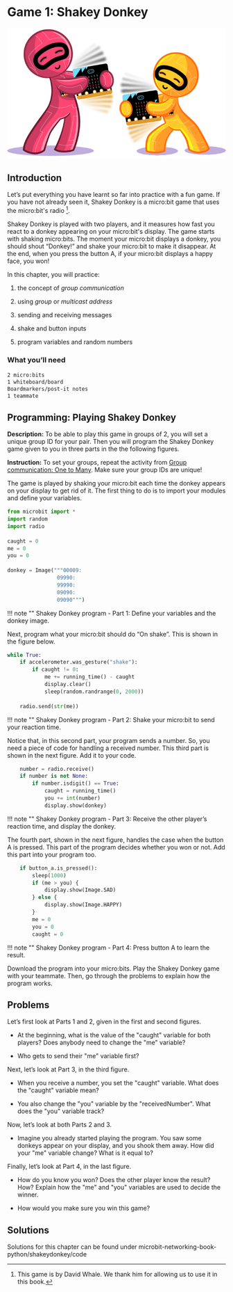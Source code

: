 Game 1: Shakey Donkey
=====================

![Chapter 4 image](chapter4.png)

Introduction
------------

Let’s put everything you have learnt so far into practice with a fun
game. If you have not already seen it, Shakey Donkey is a micro:bit game
that uses the micro:bit's radio [^1].

Shakey Donkey is played with two players, and it measures how fast you
react to a donkey appearing on your micro:bit's display. The game starts with
shaking micro:bits. The moment your micro:bit displays a donkey, you
should shout “Donkey!” and shake your micro:bit to make it disappear. At
the end, when you press the button A, if your micro:bit displays a happy
face, you won!

In this chapter, you will practice:

1. the concept of *group communication*

2. using *group* or *multicast address*

3. sending and receiving messages

4. shake and button inputs

5. program variables and random numbers

### What you’ll need

    2 micro:bits
    1 whiteboard/board
    Boardmarkers/post-it notes
    1 teammate

Programming: Playing Shakey Donkey
----------------------------------

**Description:** To be able to play this game in groups of 2, you will
set a unique group ID for your pair. Then you will program the Shakey
Donkey game given to you in three parts in the
the following figures.

**Instruction:** To set your groups, repeat the activity from
[Group communication: One to Many](../groupcommunication/groupcommunication.md). Make sure your group IDs are unique!

The game is played by shaking your micro:bit each time the donkey appears on your display to get rid of it. The first thing to do is to import your modules
and define your variables.

```Python
from microbit import *
import random
import radio

caught = 0
me = 0
you = 0

donkey = Image("""00009:
                09990:
                99990:
                09090:
                09090""")
```
!!! note ""
	Shakey Donkey program - Part 1: Define your variables and the donkey image.

Next, program what your micro:bit should do “On shake”. This is shown in the  figure below.

```Python
while True:
    if accelerometer.was_gesture("shake"):
        if caught != 0:
            me += running_time() - caught
            display.clear()
            sleep(random.randrange(0, 2000))
    
    radio.send(str(me))
```
!!! note ""
	Shakey Donkey program - Part 2: Shake your micro:bit to send your reaction time.

Notice that, in this second part, your program sends a number. So, you need a piece of code for handling a received number. This third part is
shown in the next figure. Add it to your code.

```Python
    number = radio.receive()
    if number is not None:
        if number.isdigit() == True:
            caught = running_time()
            you += int(number)
            display.show(donkey)
```
!!! note ""
	Shakey Donkey program - Part 3: Receive the other player’s reaction time, and display the donkey.

The fourth part, shown in the next figure, handles the
case when the button A is pressed. This part of the program decides
whether you won or not. Add this part into your program too.

```Python
    if button_a.is_pressed():
        sleep(1000)
        if (me > you) {
            display.show(Image.SAD)
        } else {
            display.show(Image.HAPPY)
        }
        me = 0
        you = 0
        caught = 0
```

!!! note ""
	Shakey Donkey program - Part 4: Press button A to learn the result.

Download the program into your micro:bits. Play the Shakey Donkey game
with your teammate. Then, go through the problems to explain how the
program works.

Problems
--------

Let’s first look at Parts 1 and 2, given in the first and second figures.

* At the beginning, what is the value of the "caught" variable for both players? Does anybody need to change the "me" variable?

* Who gets to send their "me" variable first?

Next, let’s look at Part 3, in the third figure.

* When you receive a number, you set the "caught" variable. What does the "caught" variable mean?

* You also change the "you" variable by the "receivedNumber". What does the "you" variable track?

Now, let’s look at both Parts 2 and 3.

* Imagine you already started playing the program. You saw some donkeys appear on your display, and you shook them away. How did your "me" variable change? What is it equal to?

Finally, let’s look at Part 4, in the last figure.

* How do you know you won? Does the other player know the result? How? Explain how the "me" and "you" variables are used to decide the winner.

* How would you make sure you win this game?

Solutions
---------

Solutions for this chapter can be found under microbit-networking-book-python/shakeydonkey/code

[^1]: This game is by David Whale. We thank him for allowing us to use
    it in this book.
